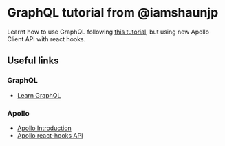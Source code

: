 # GraphQL tutorial from @iamshaunjp

Learnt how to use GraphQL following [this tutorial](https://www.youtube.com/playlist?list=PL4cUxeGkcC9iK6Qhn-QLcXCXPQUov1U7f), but using new Apollo Client API with react hooks.

## Useful links
### GraphQL
- [Learn GraphQL](https://graphql.org/learn/)
### Apollo
- [Apollo Introduction](https://www.apollographql.com/docs/react/)
- [Apollo react-hooks API](https://www.apollographql.com/docs/react/api/react-hooks/)
